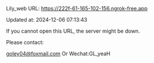 Lily_web URL: https://222f-61-165-102-156.ngrok-free.app

Updated at: 2024-12-06 07:13:43

If you cannot open this URL, the server might be down.

Please contact: 

goley04@foxmail.com Or Wechat:GL_yeaH